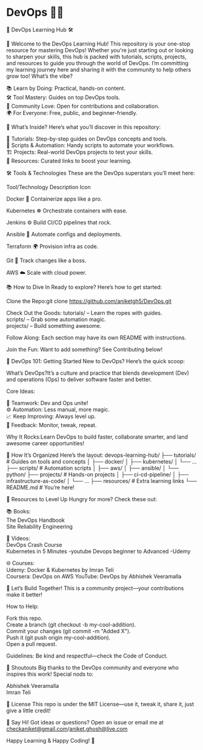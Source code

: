 # DevOps 🧑‍💻

🚀 DevOps Learning Hub 🛠️


🌟 Welcome to the DevOps Learning Hub!
This repository is your one-stop resource for mastering DevOps! Whether you're just starting out or looking to sharpen your skills, this hub is packed with tutorials, scripts, projects, and resources to guide you through the world of DevOps. I’m committing my learning journey here and sharing it with the community to help others grow too!
What’s the vibe?  

📚 Learn by Doing: Practical, hands-on content.  
🛠️ Tool Mastery: Guides on top DevOps tools.  
🤝 Community Love: Open for contributions and collaboration.  
🌍 For Everyone: Free, public, and beginner-friendly.


🎯 What’s Inside?
Here’s what you’ll discover in this repository:

📖 Tutorials: Step-by-step guides on DevOps concepts and tools.  
🧰 Scripts & Automation: Handy scripts to automate your workflows.  
🏗️ Projects: Real-world DevOps projects to test your skills.  
📂 Resources: Curated links to boost your learning.


🛠️ Tools & Technologies
These are the DevOps superstars you’ll meet here:



Tool/Technology
Description
Icon



Docker 🐳
Containerize apps like a pro.



Kubernetes ☸️
Orchestrate containers with ease.



Jenkins ⚙️
Build CI/CD pipelines that rock.



Ansible 🤖
Automate configs and deployments.



Terraform 🌍
Provision infra as code.



Git 📝
Track changes like a boss.



AWS ☁️
Scale with cloud power.




📚 How to Dive In
Ready to explore? Here’s how to get started:

Clone the Repo:git clone https://github.com/aniketgh5/DevOps.git

Check Out the Goods:
tutorials/ – Learn the ropes with guides.  
scripts/ – Grab some automation magic.  
projects/ – Build something awesome.


Follow Along:
Each section may have its own README with instructions.


Join the Fun:
Want to add something? See Contributing below!




🚀 DevOps 101: Getting Started
New to DevOps? Here’s the quick scoop:

What’s DevOps?It’s a culture and practice that blends development (Dev) and operations (Ops) to deliver software faster and better.

Core Ideas:

🤝 Teamwork: Dev and Ops unite!  
⚙️ Automation: Less manual, more magic.  
📈 Keep Improving: Always level up.  
🔄 Feedback: Monitor, tweak, repeat.


Why It Rocks:Learn DevOps to build faster, collaborate smarter, and land awesome career opportunities!



📂 How It’s Organized
Here’s the layout:
devops-learning-hub/
├── tutorials/           # Guides on tools and concepts
│   ├── docker/
│   ├── kubernetes/
│   └── ...
├── scripts/             # Automation scripts
│   ├── aws/
│   ├── ansible/
│   └── python/
├── projects/            # Hands-on projects
│   ├── ci-cd-pipeline/
│   ├── infrastructure-as-code/
│   └── ...
├── resources/           # Extra learning links
└── README.md            # You’re here!


🔗 Resources to Level Up
Hungry for more? Check these out:

📚 Books:  
The DevOps Handbook  
Site Reliability Engineering


🎥 Videos:  
DevOps Crash Course  
Kubernetes in 5 Minutes -youtube
Devops beginner to Advanced -Udemy


🌐 Courses:  
Udemy: Docker & Kubernetes by Imran Teli  
Coursera: DevOps on AWS
YouTube: DevOps by Abhishek Veeramalla




🤝 Let’s Build Together!
This is a community project—your contributions make it better!  

How to Help:  

Fork this repo.  
Create a branch (git checkout -b my-cool-addition).  
Commit your changes (git commit -m "Added X").  
Push it (git push origin my-cool-addition).  
Open a pull request.


Guidelines: Be kind and respectful—check the Code of Conduct.



🙏 Shoutouts
Big thanks to the DevOps community and everyone who inspires this work! Special nods to:  

Abhishek Veeramalla  
Imran Teli


📄 License
This repo is under the MIT License—use it, tweak it, share it, just give a little credit!

💬 Say Hi!
Got ideas or questions? Open an issue or email me at checkaniket@gmail.com/aniket.ghosh@live.com


    
    
    



Happy Learning & Happy Coding! 🎉
